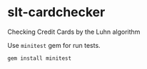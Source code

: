# slt-cardchecker
Checking Credit Cards by the Luhn algorithm


Use `minitest` gem for run tests.

```
gem install minitest
```
